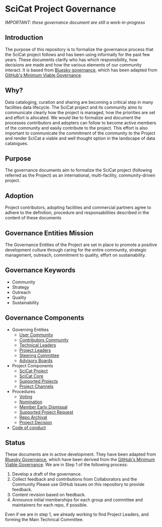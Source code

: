 # SciCat Project Governance

_IMPORTANT: these governance document are still a work-in-progress_

## Introduction

The purpose of this repository is to formalize the governance process that the SciCat project follows and has been using informally for the past few years. 
These documents clarify who has which responsibility, how decisions are made and how the various elements of our community interact. 
It is based from [Bluesky governance](https://), which has been adapted from
[GitHub's Minimum Viable Governance](https://github.blog/2021-07-22-minimum-viable-governance-lightweight-community-structure-foss-projects/).

## Why?

Data cataloging, curation and sharing are becoming a critical step in many facilities data lifecycle.
The SciCat project and its community aims to communicate clearly how the project is managed, how the priorities are set and effort is allocated. We would like to formalize and document the processes contributors and adopters can follow to become active members of the community and easily contribute to the project.
This effort is also important to communicate the commitment of the community to the Project and render SciCat a viable and well thought option in the landscape of data catalogues.

## Purpose
The governance documents aim to formalize the SciCat project (following referred as the Project) as an international, multi-facility, community-driven project.

## Adoption
Project contributors, adopting facilities and commercial partners agree to adhere to the definition, procedure and responsabilities described in the content of these documents

## Governance Entities Mission
The Governance Entities of the Project are set in place to promote a positive development culture through caring for the entire community, strategic management, outreach, commitment to quality, effort on sustainability.

## Governance Keywords
- Community
- Strategy
- Outreach
- Quality
- Sustainability

## Governance Components
- Governing Entities
  - [User Community](governing-entities/USER-COMMUNITY.md)
  - [Contributors Community](governing-entities/CONTRIBUTORS-COMMUNITY.md)
  - [Technical Leaders](governing-entities/TECHNICAL-LEADERS.md)
  - [Project Leaders](governing-entities/PROJECT-LEADERS.md)
  - [Steering Committee](governing-entities/STEERING-COMMITTEE.md)
  - [Advisory Boards](governing-entities/ADVISORY-BOARDS.md)
- Project Components
  - [SciCat Project](project-components/SCICAT-PROJECT.md)
  - [SciCat Core](project-components/SCICAT-CORE.md)
  - [Supported Projects](project-components/SUPPORTED-PROJECTS.md)
  - [Project Channels](project-components/PROJECT-CHANNELS.md)
- Procedures
  - [Voting](procedures/VOTING.md)
  - [Nomination](procedures/NOMINATION.md)
  - [Member Early Dismissal](procedures/MEMBER_DISMISSAL.md)
  - [Supported Project Request](procedures/SUPPORTED_PROJECT_REQUEST.md)
  - [Repo Archival](procedures/REPO_ARCHIVAL.md)
  - [Project Decision](process/PROJECT_DECISION.md)
- [Code of conduct](CODE-OF-CONDUCT.md)


## Status

These documents are in active development. They have been adapted from
[Bluesky Governance](https://), which have been derived from the 
[GitHub's Minimum Viable Governance](https://github.com/github/MVG).
We are in Step 1 of the following process:

1. Develop a draft of the governance.
2. Collect feedback and contributions from Collaborators and the Community
   Please use GitHub Issues on this repository to provide feedback.
3. Content revision based on feedback.
4. Announce initial memberships for each group and committee and maintainers for each repo, if possible.  

Even if we are in step 1, we already working to find Project Leaders, and forming the Main Technical Committee.

